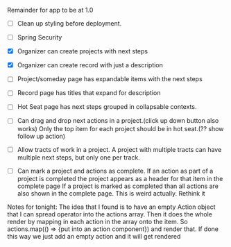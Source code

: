 Remainder for app to be at 1.0
- [ ] Clean up styling before deployment.
- [ ] Spring Security
- [X] Organizer can create projects with next steps 
- [X] Organizer can create record with just a description
- [ ] Project/someday page has expandable items with the next steps
- [ ] Record page has titles that expand for description
- [ ] Hot Seat page has next steps grouped in collapsable contexts.
- [ ] Can drag and drop next actions in a project.(click up down button also works) Only the top item for each project should be in hot seat.(?? show follow up action)
- [ ] Allow tracts of work in a project. A project with multiple tracts can have multiple next steps, but only one per track.
- [ ] Can mark a project and actions as complete. If an action as part of a project is completed the project appears as a header for that item in the complete page
      If a project is marked as completed than all actions are also shown in the complete page. This is weird actually. Rethink it
      
      
Notes for tonight: The idea that I found is to have an empty Action object that I can spread operator into the actions array.
Then it does the whole render by mapping in each action in the array onto the item. So actions.map(() => {put into an action component}) and render that.
If done this way we just add an empty action and it will get rendered

